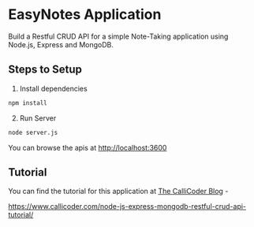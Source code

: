 # EasyNotes Application

Build a Restful CRUD API for a simple Note-Taking application using Node.js, Express and MongoDB.

## Steps to Setup

1. Install dependencies

```bash
npm install
```

2. Run Server

```bash
node server.js
```

You can browse the apis at <http://localhost:3600>

## Tutorial
You can find the tutorial for this application at [The CalliCoder Blog](https://www.callicoder.com) -

<https://www.callicoder.com/node-js-express-mongodb-restful-crud-api-tutorial/>
